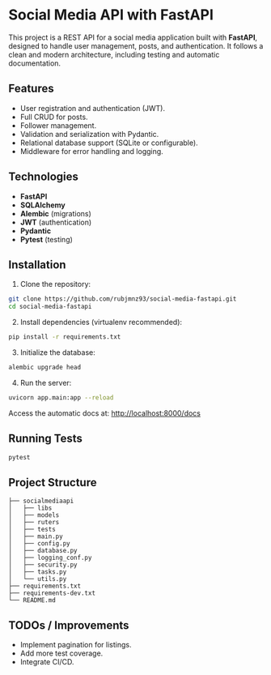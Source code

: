 # Social Media API with FastAPI

This project is a REST API for a social media application built with **FastAPI**, designed to handle user management, posts, and authentication. It follows a clean and modern architecture, including testing and automatic documentation.

## Features

- User registration and authentication (JWT).
- Full CRUD for posts.
- Follower management.
- Validation and serialization with Pydantic.
- Relational database support (SQLite or configurable).
- Middleware for error handling and logging.

## Technologies

- **FastAPI**
- **SQLAlchemy**
- **Alembic** (migrations)
- **JWT** (authentication)
- **Pydantic**
- **Pytest** (testing)

## Installation

1. Clone the repository:

```bash
git clone https://github.com/rubjmnz93/social-media-fastapi.git
cd social-media-fastapi
```

2. Install dependencies (virtualenv recommended):

```bash
pip install -r requirements.txt
```

3. Initialize the database:

```bash
alembic upgrade head
```

4. Run the server:

```bash
uvicorn app.main:app --reload
```

Access the automatic docs at: [http://localhost:8000/docs](http://localhost:8000/docs)

## Running Tests

```bash
pytest
```

## Project Structure

```
├── socialmediaapi
│   ├── libs
│   ├── models
│   ├── ruters
│   ├── tests
│   ├── main.py
│   ├── config.py
│   ├── database.py
│   ├── logging_conf.py
│   ├── security.py
│   ├── tasks.py
│   └── utils.py
├── requirements.txt
├── requirements-dev.txt
└── README.md
```

## TODOs / Improvements

- Implement pagination for listings.
- Add more test coverage.
- Integrate CI/CD.


